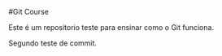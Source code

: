 #Git Course

Este é um repositorio teste para ensinar como o Git funciona.

Segundo teste de commit.